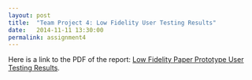```yaml
---
layout: post
title:  "Team Project 4: Low Fidelity User Testing Results"
date:   2014-11-11 13:30:00
permalink: assignment4
---
```


Here is a link to the PDF of the report:
[Low Fidelity Paper Prototype User Testing Results]({{site.files}}/LowFidelityUserTestingResults.pdf).